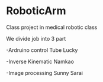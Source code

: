 # RoboticArm
Class project in medical robotic class

We divide job into 3 part 


-Ardruino control Tube Lucky


-Inverse Kinematic Namkao 


-Image processing Sunny Sarai 
